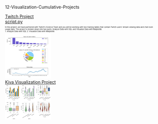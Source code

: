 12-Visualization-Cumulative-Projects</br>

<div style="float:left">
<a href="Visualize_Data_with_Matplotlib">
Twitch Project</br>
script.py</a>
<p style="font-size: 6px">
In this project, we have partnered with Twitch’s Science Team and you will be working with two training tables that contain Twitch users’ stream viewing data and chat room usage data. The project is broken down into two parts: Analyze Data with SQL and Visualize Data with Matplotlib.</br>
1. Analyze Data with SQL
2. Visualize Data with Matplotlib
</p>
<img src="https://github.com/stefanm-git/Data-Science/blob/master/12-Visualization-Cumulative-Projects/Twitch-Project/Visualize_Data_with_Matplotlib.png" alt="img" width="30%" ></a></br>
 
<a href="Kiva-Visualization-Project">
Kiva Visualization Project</br>
<img src="https://github.com/stefanm-git/Data-Science/blob/master/12-Visualization-Cumulative-Projects/Kiva-Visualization-Project/Visualizing_Kiva_Data_with_Seaborn.png" alt="img" width="30%" margin-left="100px"></a>

</div>



